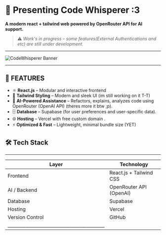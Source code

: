 # 🌟 Presenting Code Whisperer :3

**A modern react + tailwind web powered by OpenRouter API for AI support.**

> ⚠️ *Work's in progress – some features(External Authentications and etc) are still under development.*

---

![CodeWhisperer Banner](./banner.png)

---

## 🚀 FEATURES

- ⚛️ **React.js** – Modular and interactive frontend
- 🎨 **Tailwind Styling** – Modern and sleek UI  (im still working on it T-T)
- 🤖 **AI-Powered Assistance** – Refactors, explains, analyzes code using OpenRouter (OpenAI API)  (theres more it btw ;p).
- 🗄 **Database** – Supabase (for user preferences and user-specific data).
- 🌐 **Hosting** – Vercel with free custom domain .
- ⚡ **Optimized & Fast** – Lightweight, minimal bundle size (YET)


## 🛠 Tech Stack
____________________________________________
| Layer           | Technology              |
|-----------------|-------------------------|
| Frontend        | React.js + Tailwind CSS |
| AI / Backend    | OpenRouter API (OpenAI) |
| Database        |         Supabase        |
| Hosting         |          Vercel         |
| Version Control |          GitHub         |    
|___________________________________________|